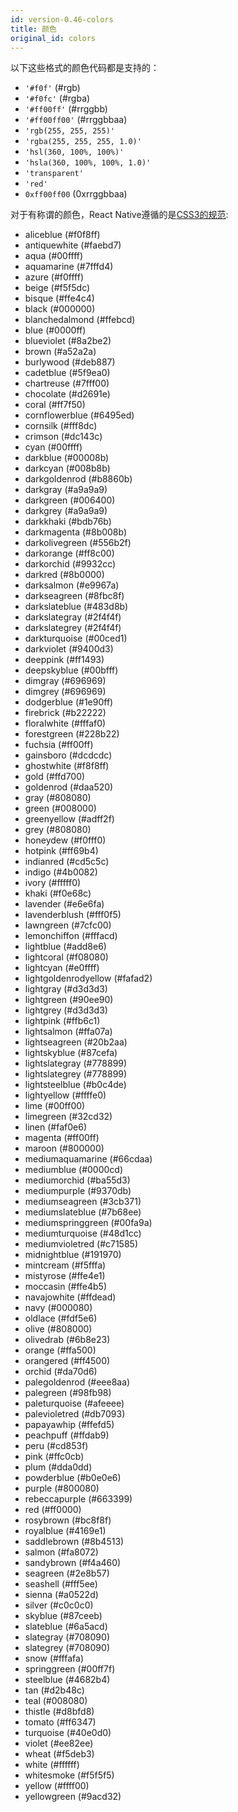 ```yaml
---
id: version-0.46-colors
title: 颜色
original_id: colors
---
```


以下这些格式的颜色代码都是支持的：

 - `'#f0f'` (#rgb)
 - `'#f0fc'` (#rgba)
 - `'#ff00ff'` (#rrggbb)
 - `'#ff00ff00'` (#rrggbbaa)
 - `'rgb(255, 255, 255)'`
 - `'rgba(255, 255, 255, 1.0)'`
 - `'hsl(360, 100%, 100%)'`
 - `'hsla(360, 100%, 100%, 1.0)'`
 - `'transparent'`
 - `'red'`
 - `0xff00ff00` (0xrrggbbaa)

对于有称谓的颜色，React Native遵循的是[CSS3的规范](http://www.w3.org/TR/css3-color/#svg-color):

<ul>
    <li><span class="color" style="background-color:aliceblue;"></span> aliceblue (#f0f8ff)</li>
    <li><span class="color" style="background-color:antiquewhite;"></span> antiquewhite (#faebd7)</li>
    <li><span class="color" style="background-color:aqua;"></span> aqua (#00ffff)</li>
    <li><span class="color" style="background-color:aquamarine;"></span> aquamarine (#7fffd4)</li>
    <li><span class="color" style="background-color:azure;"></span> azure (#f0ffff)</li>
    <li><span class="color" style="background-color:beige;"></span> beige (#f5f5dc)</li>
    <li><span class="color" style="background-color:bisque;"></span> bisque (#ffe4c4)</li>
    <li><span class="color" style="background-color:black;"></span> black (#000000)</li>
    <li><span class="color" style="background-color:blanchedalmond;"></span> blanchedalmond (#ffebcd)</li>
    <li><span class="color" style="background-color:blue;"></span> blue (#0000ff)</li>
    <li><span class="color" style="background-color:blueviolet;"></span> blueviolet (#8a2be2)</li>
    <li><span class="color" style="background-color:brown;"></span> brown (#a52a2a)</li>
    <li><span class="color" style="background-color:burlywood;"></span> burlywood (#deb887)</li>
    <li><span class="color" style="background-color:cadetblue;"></span> cadetblue (#5f9ea0)</li>
    <li><span class="color" style="background-color:chartreuse;"></span> chartreuse (#7fff00)</li>
    <li><span class="color" style="background-color:chocolate;"></span> chocolate (#d2691e)</li>
    <li><span class="color" style="background-color:coral;"></span> coral (#ff7f50)</li>
    <li><span class="color" style="background-color:cornflowerblue;"></span> cornflowerblue (#6495ed)</li>
    <li><span class="color" style="background-color:cornsilk;"></span> cornsilk (#fff8dc)</li>
    <li><span class="color" style="background-color:crimson;"></span> crimson (#dc143c)</li>
    <li><span class="color" style="background-color:cyan;"></span> cyan (#00ffff)</li>
    <li><span class="color" style="background-color:darkblue;"></span> darkblue (#00008b)</li>
    <li><span class="color" style="background-color:darkcyan;"></span> darkcyan (#008b8b)</li>
    <li><span class="color" style="background-color:darkgoldenrod;"></span> darkgoldenrod (#b8860b)</li>
    <li><span class="color" style="background-color:darkgray;"></span> darkgray (#a9a9a9)</li>
    <li><span class="color" style="background-color:darkgreen;"></span> darkgreen (#006400)</li>
    <li><span class="color" style="background-color:darkgrey;"></span> darkgrey (#a9a9a9)</li>
    <li><span class="color" style="background-color:darkkhaki;"></span> darkkhaki (#bdb76b)</li>
    <li><span class="color" style="background-color:darkmagenta;"></span> darkmagenta (#8b008b)</li>
    <li><span class="color" style="background-color:darkolivegreen;"></span> darkolivegreen (#556b2f)</li>
    <li><span class="color" style="background-color:darkorange;"></span> darkorange (#ff8c00)</li>
    <li><span class="color" style="background-color:darkorchid;"></span> darkorchid (#9932cc)</li>
    <li><span class="color" style="background-color:darkred;"></span> darkred (#8b0000)</li>
    <li><span class="color" style="background-color:darksalmon;"></span> darksalmon (#e9967a)</li>
    <li><span class="color" style="background-color:darkseagreen;"></span> darkseagreen (#8fbc8f)</li>
    <li><span class="color" style="background-color:darkslateblue;"></span> darkslateblue (#483d8b)</li>
    <li><span class="color" style="background-color:darkslategray;"></span> darkslategray (#2f4f4f)</li>
    <li><span class="color" style="background-color:darkslategrey;"></span> darkslategrey (#2f4f4f)</li>
    <li><span class="color" style="background-color:darkturquoise;"></span> darkturquoise (#00ced1)</li>
    <li><span class="color" style="background-color:darkviolet;"></span> darkviolet (#9400d3)</li>
    <li><span class="color" style="background-color:deeppink;"></span> deeppink (#ff1493)</li>
    <li><span class="color" style="background-color:deepskyblue;"></span> deepskyblue (#00bfff)</li>
    <li><span class="color" style="background-color:dimgray;"></span> dimgray (#696969)</li>
    <li><span class="color" style="background-color:dimgrey;"></span> dimgrey (#696969)</li>
    <li><span class="color" style="background-color:dodgerblue;"></span> dodgerblue (#1e90ff)</li>
    <li><span class="color" style="background-color:firebrick;"></span> firebrick (#b22222)</li>
    <li><span class="color" style="background-color:floralwhite;"></span> floralwhite (#fffaf0)</li>
    <li><span class="color" style="background-color:forestgreen;"></span> forestgreen (#228b22)</li>
    <li><span class="color" style="background-color:fuchsia;"></span> fuchsia (#ff00ff)</li>
    <li><span class="color" style="background-color:gainsboro;"></span> gainsboro (#dcdcdc)</li>
    <li><span class="color" style="background-color:ghostwhite;"></span> ghostwhite (#f8f8ff)</li>
    <li><span class="color" style="background-color:gold;"></span> gold (#ffd700)</li>
    <li><span class="color" style="background-color:goldenrod;"></span> goldenrod (#daa520)</li>
    <li><span class="color" style="background-color:gray;"></span> gray (#808080)</li>
    <li><span class="color" style="background-color:green;"></span> green (#008000)</li>
    <li><span class="color" style="background-color:greenyellow;"></span> greenyellow (#adff2f)</li>
    <li><span class="color" style="background-color:grey;"></span> grey (#808080)</li>
    <li><span class="color" style="background-color:honeydew;"></span> honeydew (#f0fff0)</li>
    <li><span class="color" style="background-color:hotpink;"></span> hotpink (#ff69b4)</li>
    <li><span class="color" style="background-color:indianred;"></span> indianred (#cd5c5c)</li>
    <li><span class="color" style="background-color:indigo;"></span> indigo (#4b0082)</li>
    <li><span class="color" style="background-color:ivory;"></span> ivory (#fffff0)</li>
    <li><span class="color" style="background-color:khaki;"></span> khaki (#f0e68c)</li>
    <li><span class="color" style="background-color:lavender;"></span> lavender (#e6e6fa)</li>
    <li><span class="color" style="background-color:lavenderblush;"></span> lavenderblush (#fff0f5)</li>
    <li><span class="color" style="background-color:lawngreen;"></span> lawngreen (#7cfc00)</li>
    <li><span class="color" style="background-color:lemonchiffon;"></span> lemonchiffon (#fffacd)</li>
    <li><span class="color" style="background-color:lightblue;"></span> lightblue (#add8e6)</li>
    <li><span class="color" style="background-color:lightcoral;"></span> lightcoral (#f08080)</li>
    <li><span class="color" style="background-color:lightcyan;"></span> lightcyan (#e0ffff)</li>
    <li><span class="color" style="background-color:lightgoldenrodyellow;"></span> lightgoldenrodyellow (#fafad2)</li>
    <li><span class="color" style="background-color:lightgray;"></span> lightgray (#d3d3d3)</li>
    <li><span class="color" style="background-color:lightgreen;"></span> lightgreen (#90ee90)</li>
    <li><span class="color" style="background-color:lightgrey;"></span> lightgrey (#d3d3d3)</li>
    <li><span class="color" style="background-color:lightpink;"></span> lightpink (#ffb6c1)</li>
    <li><span class="color" style="background-color:lightsalmon;"></span> lightsalmon (#ffa07a)</li>
    <li><span class="color" style="background-color:lightseagreen;"></span> lightseagreen (#20b2aa)</li>
    <li><span class="color" style="background-color:lightskyblue;"></span> lightskyblue (#87cefa)</li>
    <li><span class="color" style="background-color:lightslategray;"></span> lightslategray (#778899)</li>
    <li><span class="color" style="background-color:lightslategrey;"></span> lightslategrey (#778899)</li>
    <li><span class="color" style="background-color:lightsteelblue;"></span> lightsteelblue (#b0c4de)</li>
    <li><span class="color" style="background-color:lightyellow;"></span> lightyellow (#ffffe0)</li>
    <li><span class="color" style="background-color:lime;"></span> lime (#00ff00)</li>
    <li><span class="color" style="background-color:limegreen;"></span> limegreen (#32cd32)</li>
    <li><span class="color" style="background-color:linen;"></span> linen (#faf0e6)</li>
    <li><span class="color" style="background-color:magenta;"></span> magenta (#ff00ff)</li>
    <li><span class="color" style="background-color:maroon;"></span> maroon (#800000)</li>
    <li><span class="color" style="background-color:mediumaquamarine;"></span> mediumaquamarine (#66cdaa)</li>
    <li><span class="color" style="background-color:mediumblue;"></span> mediumblue (#0000cd)</li>
    <li><span class="color" style="background-color:mediumorchid;"></span> mediumorchid (#ba55d3)</li>
    <li><span class="color" style="background-color:mediumpurple;"></span> mediumpurple (#9370db)</li>
    <li><span class="color" style="background-color:mediumseagreen;"></span> mediumseagreen (#3cb371)</li>
    <li><span class="color" style="background-color:mediumslateblue;"></span> mediumslateblue (#7b68ee)</li>
    <li><span class="color" style="background-color:mediumspringgreen;"></span> mediumspringgreen (#00fa9a)</li>
    <li><span class="color" style="background-color:mediumturquoise;"></span> mediumturquoise (#48d1cc)</li>
    <li><span class="color" style="background-color:mediumvioletred;"></span> mediumvioletred (#c71585)</li>
    <li><span class="color" style="background-color:midnightblue;"></span> midnightblue (#191970)</li>
    <li><span class="color" style="background-color:mintcream;"></span> mintcream (#f5fffa)</li>
    <li><span class="color" style="background-color:mistyrose;"></span> mistyrose (#ffe4e1)</li>
    <li><span class="color" style="background-color:moccasin;"></span> moccasin (#ffe4b5)</li>
    <li><span class="color" style="background-color:navajowhite;"></span> navajowhite (#ffdead)</li>
    <li><span class="color" style="background-color:navy;"></span> navy (#000080)</li>
    <li><span class="color" style="background-color:oldlace;"></span> oldlace (#fdf5e6)</li>
    <li><span class="color" style="background-color:olive;"></span> olive (#808000)</li>
    <li><span class="color" style="background-color:olivedrab;"></span> olivedrab (#6b8e23)</li>
    <li><span class="color" style="background-color:orange;"></span> orange (#ffa500)</li>
    <li><span class="color" style="background-color:orangered;"></span> orangered (#ff4500)</li>
    <li><span class="color" style="background-color:orchid;"></span> orchid (#da70d6)</li>
    <li><span class="color" style="background-color:palegoldenrod;"></span> palegoldenrod (#eee8aa)</li>
    <li><span class="color" style="background-color:palegreen;"></span> palegreen (#98fb98)</li>
    <li><span class="color" style="background-color:paleturquoise;"></span> paleturquoise (#afeeee)</li>
    <li><span class="color" style="background-color:palevioletred;"></span> palevioletred (#db7093)</li>
    <li><span class="color" style="background-color:papayawhip;"></span> papayawhip (#ffefd5)</li>
    <li><span class="color" style="background-color:peachpuff;"></span> peachpuff (#ffdab9)</li>
    <li><span class="color" style="background-color:peru;"></span> peru (#cd853f)</li>
    <li><span class="color" style="background-color:pink;"></span> pink (#ffc0cb)</li>
    <li><span class="color" style="background-color:plum;"></span> plum (#dda0dd)</li>
    <li><span class="color" style="background-color:powderblue;"></span> powderblue (#b0e0e6)</li>
    <li><span class="color" style="background-color:purple;"></span> purple (#800080)</li>
    <li><span class="color" style="background-color:rebeccapurple;"></span> rebeccapurple (#663399)</li>
    <li><span class="color" style="background-color:red;"></span> red (#ff0000)</li>
    <li><span class="color" style="background-color:rosybrown;"></span> rosybrown (#bc8f8f)</li>
    <li><span class="color" style="background-color:royalblue;"></span> royalblue (#4169e1)</li>
    <li><span class="color" style="background-color:saddlebrown;"></span> saddlebrown (#8b4513)</li>
    <li><span class="color" style="background-color:salmon;"></span> salmon (#fa8072)</li>
    <li><span class="color" style="background-color:sandybrown;"></span> sandybrown (#f4a460)</li>
    <li><span class="color" style="background-color:seagreen;"></span> seagreen (#2e8b57)</li>
    <li><span class="color" style="background-color:seashell;"></span> seashell (#fff5ee)</li>
    <li><span class="color" style="background-color:sienna;"></span> sienna (#a0522d)</li>
    <li><span class="color" style="background-color:silver;"></span> silver (#c0c0c0)</li>
    <li><span class="color" style="background-color:skyblue;"></span> skyblue (#87ceeb)</li>
    <li><span class="color" style="background-color:slateblue;"></span> slateblue (#6a5acd)</li>
    <li><span class="color" style="background-color:slategray;"></span> slategray (#708090)</li>
    <li><span class="color" style="background-color:slategrey;"></span> slategrey (#708090)</li>
    <li><span class="color" style="background-color:snow;"></span> snow (#fffafa)</li>
    <li><span class="color" style="background-color:springgreen;"></span> springgreen (#00ff7f)</li>
    <li><span class="color" style="background-color:steelblue;"></span> steelblue (#4682b4)</li>
    <li><span class="color" style="background-color:tan;"></span> tan (#d2b48c)</li>
    <li><span class="color" style="background-color:teal;"></span> teal (#008080)</li>
    <li><span class="color" style="background-color:thistle;"></span> thistle (#d8bfd8)</li>
    <li><span class="color" style="background-color:tomato;"></span> tomato (#ff6347)</li>
    <li><span class="color" style="background-color:turquoise;"></span> turquoise (#40e0d0)</li>
    <li><span class="color" style="background-color:violet;"></span> violet (#ee82ee)</li>
    <li><span class="color" style="background-color:wheat;"></span> wheat (#f5deb3)</li>
    <li><span class="color" style="background-color:white;"></span> white (#ffffff)</li>
    <li><span class="color" style="background-color:whitesmoke;"></span> whitesmoke (#f5f5f5)</li>
    <li><span class="color" style="background-color:yellow;"></span> yellow (#ffff00)</li>
    <li><span class="color" style="background-color:yellowgreen;"></span> yellowgreen (#9acd32)</li>
</ul>
